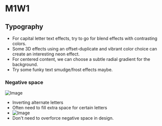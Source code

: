 # M1W1

## Typography
- For capital letter text effects, try to go for blend effects with contrasting colors.
- Some 3D effects using an offset-duplicate and vibrant color choice can create an interesting neon effect.
- For centered content, we can choose a subtle radial gradient for the background.
- Try some funky text smudge/frost effects maybe.

### Negative space
![Image](https://i.imgur.com/gkTHEQv.png)
- Inverting alternate letters
- Often need to fill extra space for certain letters
- ![Image](https://i.imgur.com/JRwPTq2.png)
- Don't need to overforce negative space in design.

